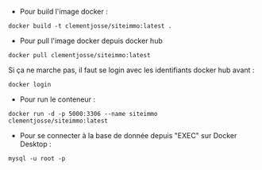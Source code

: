 - Pour build l'image docker :
```
docker build -t clementjosse/siteimmo:latest .
```
- Pour pull l'image docker depuis docker hub
```
docker pull clementjosse/siteimmo:latest
```
Si ça ne marche pas, il faut se login avec les identifiants docker hub avant :
```
docker login
```

- Pour run le conteneur :
```
docker run -d -p 5000:3306 --name siteimmo clementjosse/siteimmo:latest
```

- Pour se connecter à la base de donnée depuis "EXEC" sur Docker Desktop :
```
mysql -u root -p
```